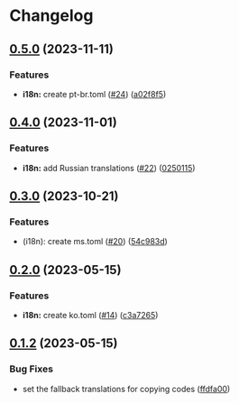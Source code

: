 # Changelog

## [0.5.0](https://github.com/hugomods/code-block-panel/compare/v0.4.0...v0.5.0) (2023-11-11)


### Features

* **i18n:** create pt-br.toml ([#24](https://github.com/hugomods/code-block-panel/issues/24)) ([a02f8f5](https://github.com/hugomods/code-block-panel/commit/a02f8f517feed24273880c9b3dcc977f268d06b6))

## [0.4.0](https://github.com/hugomods/code-block-panel/compare/v0.3.0...v0.4.0) (2023-11-01)


### Features

* **i18n:** add Russian translations ([#22](https://github.com/hugomods/code-block-panel/issues/22)) ([0250115](https://github.com/hugomods/code-block-panel/commit/0250115e0c9b59d7c6189a4196b48e8f6109fa20))

## [0.3.0](https://github.com/hugomods/code-block-panel/compare/v0.2.0...v0.3.0) (2023-10-21)


### Features

* (i18n): create ms.toml ([#20](https://github.com/hugomods/code-block-panel/issues/20)) ([54c983d](https://github.com/hugomods/code-block-panel/commit/54c983db9c1be2714c47045c589fb03d95bdb642))

## [0.2.0](https://github.com/hugomods/code-block-panel/compare/v0.1.2...v0.2.0) (2023-05-15)


### Features

* **i18n:** create ko.toml ([#14](https://github.com/hugomods/code-block-panel/issues/14)) ([c3a7265](https://github.com/hugomods/code-block-panel/commit/c3a7265dfaca0c9bda65a6089a004c98e5bde329))

## [0.1.2](https://github.com/hugomods/code-block-panel/compare/v0.1.1...v0.1.2) (2023-05-15)


### Bug Fixes

* set the fallback translations for copying codes ([ffdfa00](https://github.com/hugomods/code-block-panel/commit/ffdfa00b231b49fcf7084c2d0d81c18e0dadb965))
